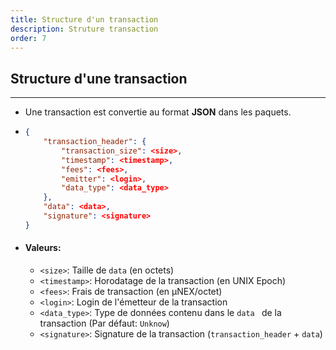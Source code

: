 ```yaml
---
title: Structure d'un transaction
description: Struture transaction
order: 7
---
```



## Structure d'une transaction

---

-   Une transaction est convertie au format **JSON** dans les paquets.

-   ```json
    {
        "transaction_header": {
            "transaction_size": <size>,
            "timestamp": <timestamp>,
            "fees": <fees>,
            "emitter": <login>,
            "data_type": <data_type>
        },
        "data": <data>,
        "signature": <signature>
    }
    ```
-   #### Valeurs:
    - `<size>`: Taille de `data` (en octets)
    - `<timestamp>`: Horodatage de la transaction (en UNIX Epoch)
    - `<fees>`: Frais de transaction (en µNEX/octet)
    - `<login>`: Login de l'émetteur de la transaction
    - `<data_type>`: Type de données contenu dans le `data ` de la transaction (Par défaut: `Unknow`)
    - `<signature>`: Signature de la transaction (`transaction_header` + `data`)